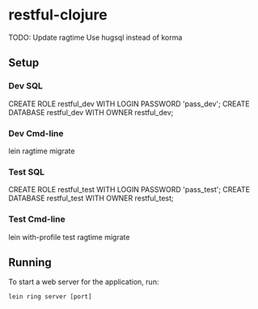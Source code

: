 restful-clojure
===============

TODO:
Update ragtime
Use hugsql instead of korma

## Setup

### Dev SQL

CREATE ROLE restful_dev WITH LOGIN PASSWORD 'pass_dev';
CREATE DATABASE restful_dev WITH OWNER restful_dev;

### Dev Cmd-line

lein ragtime migrate

### Test SQL

CREATE ROLE restful_test WITH LOGIN PASSWORD 'pass_test';
CREATE DATABASE restful_test WITH OWNER restful_test;

### Test Cmd-line

lein with-profile test ragtime migrate

## Running

To start a web server for the application, run:

    lein ring server [port]
